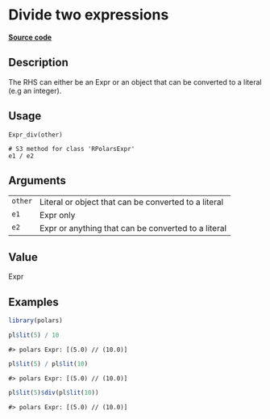 

# Divide two expressions

[**Source code**](https://github.com/pola-rs/r-polars/tree/main/R/expr__expr.R#L262)

## Description

The RHS can either be an Expr or an object that can be converted to a
literal (e.g an integer).

## Usage

<pre><code class='language-R'>Expr_div(other)

# S3 method for class 'RPolarsExpr'
e1 / e2
</code></pre>

## Arguments

<table>
<tr>
<td style="white-space: nowrap; font-family: monospace; vertical-align: top">
<code id="Expr_div_:_other">other</code>
</td>
<td>
Literal or object that can be converted to a literal
</td>
</tr>
<tr>
<td style="white-space: nowrap; font-family: monospace; vertical-align: top">
<code id="Expr_div_:_e1">e1</code>
</td>
<td>
Expr only
</td>
</tr>
<tr>
<td style="white-space: nowrap; font-family: monospace; vertical-align: top">
<code id="Expr_div_:_e2">e2</code>
</td>
<td>
Expr or anything that can be converted to a literal
</td>
</tr>
</table>

## Value

Expr

## Examples

``` r
library(polars)

pl$lit(5) / 10
```

    #> polars Expr: [(5.0) // (10.0)]

``` r
pl$lit(5) / pl$lit(10)
```

    #> polars Expr: [(5.0) // (10.0)]

``` r
pl$lit(5)$div(pl$lit(10))
```

    #> polars Expr: [(5.0) // (10.0)]
